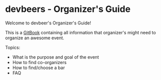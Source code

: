# devbeers - Organizer's Guide

Welcome to devbeer's Organizer's Guide!

This is a [GitBook](https://www.gitbook.com) containing all information that organizer's might need to organize an awesome event.

Topics:

- What is the purpose and goal of the event
- How to find co-organizers
- How to find/choose a bar
- FAQ